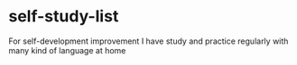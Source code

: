 # self-study-list
For self-development improvement I have study and practice regularly with many kind of language at home  
